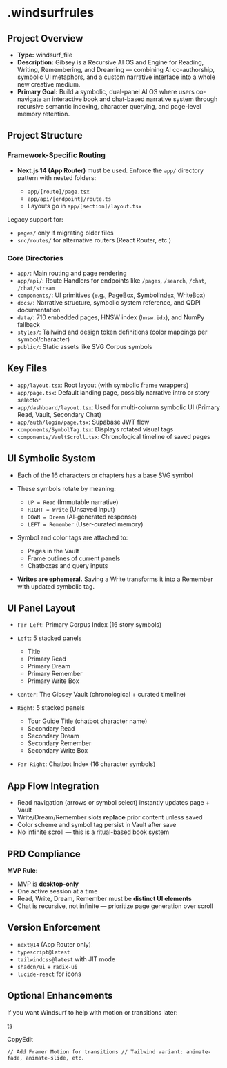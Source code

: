 # .windsurfrules

## Project Overview

*   **Type:** windsurf_file
*   **Description:** Gibsey is a Recursive AI OS and Engine for Reading, Writing, Remembering, and Dreaming — combining AI co-authorship, symbolic UI metaphors, and a custom narrative interface into a whole new creative medium.
*   **Primary Goal:** Build a symbolic, dual-panel AI OS where users co-navigate an interactive book and chat-based narrative system through recursive semantic indexing, character querying, and page-level memory retention.

## Project Structure

### Framework-Specific Routing

*   **Next.js 14 (App Router)** must be used. Enforce the `app/` directory pattern with nested folders:

    *   `app/[route]/page.tsx`
    *   `app/api/[endpoint]/route.ts`
    *   Layouts go in `app/[section]/layout.tsx`

Legacy support for:

*   `pages/` only if migrating older files
*   `src/routes/` for alternative routers (React Router, etc.)

### Core Directories

*   `app/`: Main routing and page rendering
*   `app/api/`: Route Handlers for endpoints like `/pages`, `/search`, `/chat`, `/chat/stream`
*   `components/`: UI primitives (e.g., PageBox, SymbolIndex, WriteBox)
*   `docs/`: Narrative structure, symbolic system reference, and QDPI documentation
*   `data/`: 710 embedded pages, HNSW index (`hnsw.idx`), and NumPy fallback
*   `styles/`: Tailwind and design token definitions (color mappings per symbol/character)
*   `public/`: Static assets like SVG Corpus symbols

## Key Files

*   `app/layout.tsx`: Root layout (with symbolic frame wrappers)
*   `app/page.tsx`: Default landing page, possibly narrative intro or story selector
*   `app/dashboard/layout.tsx`: Used for multi-column symbolic UI (Primary Read, Vault, Secondary Chat)
*   `app/auth/login/page.tsx`: Supabase JWT flow
*   `components/SymbolTag.tsx`: Displays rotated visual tags
*   `components/VaultScroll.tsx`: Chronological timeline of saved pages

## UI Symbolic System

*   Each of the 16 characters or chapters has a base SVG symbol

*   These symbols rotate by meaning:

    *   `UP = Read` (Immutable narrative)
    *   `RIGHT = Write` (Unsaved input)
    *   `DOWN = Dream` (AI-generated response)
    *   `LEFT = Remember` (User-curated memory)

*   Symbol and color tags are attached to:

    *   Pages in the Vault
    *   Frame outlines of current panels
    *   Chatboxes and query inputs

*   **Writes are ephemeral.** Saving a Write transforms it into a Remember with updated symbolic tag.

## UI Panel Layout

*   `Far Left`: Primary Corpus Index (16 story symbols)

*   `Left`: 5 stacked panels

    *   Title
    *   Primary Read
    *   Primary Dream
    *   Primary Remember
    *   Primary Write Box

*   `Center`: The Gibsey Vault (chronological + curated timeline)

*   `Right`: 5 stacked panels

    *   Tour Guide Title (chatbot character name)
    *   Secondary Read
    *   Secondary Dream
    *   Secondary Remember
    *   Secondary Write Box

*   `Far Right`: Chatbot Index (16 character symbols)

## App Flow Integration

*   Read navigation (arrows or symbol select) instantly updates page + Vault
*   Write/Dream/Remember slots **replace** prior content unless saved
*   Color scheme and symbol tag persist in Vault after save
*   No infinite scroll — this is a ritual-based book system

## PRD Compliance

**MVP Rule:**

*   MVP is **desktop-only**
*   One active session at a time
*   Read, Write, Dream, Remember must be **distinct UI elements**
*   Chat is recursive, not infinite — prioritize page generation over scroll

## Version Enforcement

*   `next@14` (App Router only)
*   `typescript@latest`
*   `tailwindcss@latest` with JIT mode
*   `shadcn/ui` + `radix-ui`
*   `lucide-react` for icons

## Optional Enhancements

If you want Windsurf to help with motion or transitions later:

ts

CopyEdit

`// Add Framer Motion for transitions // Tailwind variant: animate-fade, animate-slide, etc.`
